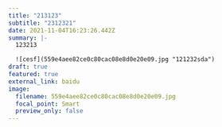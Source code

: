 ```yaml
---
title: "213123"
subtitle: "2312321"
date: 2021-11-04T16:23:26.442Z
summary: |-
  123213

  ![cesf](559e4aee82ce0c80cac08e8d0e20e09.jpg "121232sda")
draft: true
featured: true
external_link: baidu
image:
  filename: 559e4aee82ce0c80cac08e8d0e20e09.jpg
  focal_point: Smart
  preview_only: false
---
```


